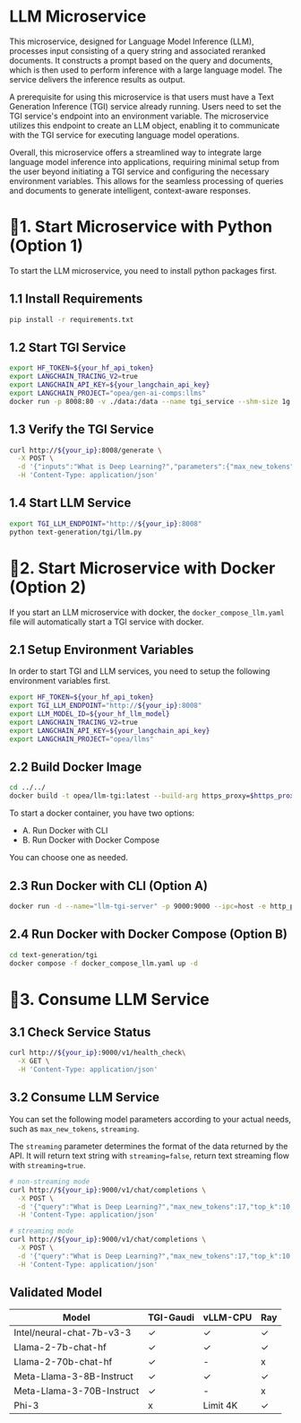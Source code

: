 # LLM Microservice

This microservice, designed for Language Model Inference (LLM), processes input consisting of a query string and associated reranked documents. It constructs a prompt based on the query and documents, which is then used to perform inference with a large language model. The service delivers the inference results as output.

A prerequisite for using this microservice is that users must have a Text Generation Inference (TGI) service already running. Users need to set the TGI service's endpoint into an environment variable. The microservice utilizes this endpoint to create an LLM object, enabling it to communicate with the TGI service for executing language model operations.

Overall, this microservice offers a streamlined way to integrate large language model inference into applications, requiring minimal setup from the user beyond initiating a TGI service and configuring the necessary environment variables. This allows for the seamless processing of queries and documents to generate intelligent, context-aware responses.

# 🚀1. Start Microservice with Python (Option 1)

To start the LLM microservice, you need to install python packages first.

## 1.1 Install Requirements

```bash
pip install -r requirements.txt
```

## 1.2 Start TGI Service

```bash
export HF_TOKEN=${your_hf_api_token}
export LANGCHAIN_TRACING_V2=true
export LANGCHAIN_API_KEY=${your_langchain_api_key}
export LANGCHAIN_PROJECT="opea/gen-ai-comps:llms"
docker run -p 8008:80 -v ./data:/data --name tgi_service --shm-size 1g ghcr.io/huggingface/text-generation-inference:1.4 --model-id ${your_hf_llm_model}
```

## 1.3 Verify the TGI Service

```bash
curl http://${your_ip}:8008/generate \
  -X POST \
  -d '{"inputs":"What is Deep Learning?","parameters":{"max_new_tokens":17, "do_sample": true}}' \
  -H 'Content-Type: application/json'
```

## 1.4 Start LLM Service

```bash
export TGI_LLM_ENDPOINT="http://${your_ip}:8008"
python text-generation/tgi/llm.py
```

# 🚀2. Start Microservice with Docker (Option 2)

If you start an LLM microservice with docker, the `docker_compose_llm.yaml` file will automatically start a TGI service with docker.

## 2.1 Setup Environment Variables

In order to start TGI and LLM services, you need to setup the following environment variables first.

```bash
export HF_TOKEN=${your_hf_api_token}
export TGI_LLM_ENDPOINT="http://${your_ip}:8008"
export LLM_MODEL_ID=${your_hf_llm_model}
export LANGCHAIN_TRACING_V2=true
export LANGCHAIN_API_KEY=${your_langchain_api_key}
export LANGCHAIN_PROJECT="opea/llms"
```

## 2.2 Build Docker Image

```bash
cd ../../
docker build -t opea/llm-tgi:latest --build-arg https_proxy=$https_proxy --build-arg http_proxy=$http_proxy -f comps/llms/text-generation/tgi/Dockerfile .
```

To start a docker container, you have two options:

- A. Run Docker with CLI
- B. Run Docker with Docker Compose

You can choose one as needed.

## 2.3 Run Docker with CLI (Option A)

```bash
docker run -d --name="llm-tgi-server" -p 9000:9000 --ipc=host -e http_proxy=$http_proxy -e https_proxy=$https_proxy -e TGI_LLM_ENDPOINT=$TGI_LLM_ENDPOINT -e HF_TOKEN=$HF_TOKEN opea/llm-tgi:latest
```

## 2.4 Run Docker with Docker Compose (Option B)

```bash
cd text-generation/tgi
docker compose -f docker_compose_llm.yaml up -d
```

# 🚀3. Consume LLM Service

## 3.1 Check Service Status

```bash
curl http://${your_ip}:9000/v1/health_check\
  -X GET \
  -H 'Content-Type: application/json'
```

## 3.2 Consume LLM Service

You can set the following model parameters according to your actual needs, such as `max_new_tokens`, `streaming`.

The `streaming` parameter determines the format of the data returned by the API. It will return text string with `streaming=false`, return text streaming flow with `streaming=true`.

```bash
# non-streaming mode
curl http://${your_ip}:9000/v1/chat/completions \
  -X POST \
  -d '{"query":"What is Deep Learning?","max_new_tokens":17,"top_k":10,"top_p":0.95,"typical_p":0.95,"temperature":0.01,"repetition_penalty":1.03,"streaming":false}' \
  -H 'Content-Type: application/json'

# streaming mode
curl http://${your_ip}:9000/v1/chat/completions \
  -X POST \
  -d '{"query":"What is Deep Learning?","max_new_tokens":17,"top_k":10,"top_p":0.95,"typical_p":0.95,"temperature":0.01,"repetition_penalty":1.03,"streaming":true}' \
  -H 'Content-Type: application/json'
```

## Validated Model

| Model                     | TGI-Gaudi | vLLM-CPU | Ray |
| ------------------------- | --------- | -------- | --- |
| Intel/neural-chat-7b-v3-3 | ✓         | ✓        | ✓   |
| Llama-2-7b-chat-hf        | ✓         | ✓        | ✓   |
| Llama-2-70b-chat-hf       | ✓         | -        | x   |
| Meta-Llama-3-8B-Instruct  | ✓         | ✓        | ✓   |
| Meta-Llama-3-70B-Instruct | ✓         | -        | x   |
| Phi-3                     | x         | Limit 4K | ✓   |
